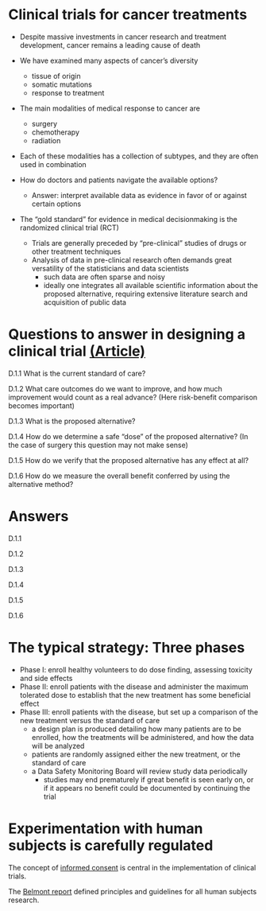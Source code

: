 # Clinical trials for cancer treatments

-   Despite massive investments in cancer research and treatment
    development, cancer remains a leading cause of death

-   We have examined many aspects of cancer’s diversity

    -   tissue of origin
    -   somatic mutations
    -   response to treatment

-   The main modalities of medical response to cancer are

    -   surgery
    -   chemotherapy
    -   radiation

-   Each of these modalities has a collection of subtypes, and they are
    often used in combination

-   How do doctors and patients navigate the available options?

    -   Answer: interpret available data as evidence in favor of or
        against certain options

-   The “gold standard” for evidence in medical decisionmaking is the
    randomized clinical trial (RCT)

    -   Trials are generally preceded by “pre-clinical” studies of drugs
        or other treatment techniques
    -   Analysis of data in pre-clinical research often demands great
        versatility of the statisticians and data scientists
        -   such data are often sparse and noisy
        -   ideally one integrates all available scientific information
            about the proposed alternative, requiring extensive
            literature search and acquisition of public data

# Questions to answer in designing a clinical trial [(Article)](https://www.cancer.org/treatment/treatments-and-side-effects/clinical-trials/what-you-need-to-know/phases-of-clinical-trials.html)

D.1.1 What is the current standard of care?

D.1.2 What care outcomes do we want to improve, and how much improvement
would count as a real advance? (Here risk-benefit comparison becomes
important)

D.1.3 What is the proposed alternative?

D.1.4 How do we determine a safe “dose” of the proposed alternative? (In
the case of surgery this question may not make sense)

D.1.5 How do we verify that the proposed alternative has any effect at
all?

D.1.6 How do we measure the overall benefit conferred by using the
alternative method?

# Answers

D.1.1

D.1.2

D.1.3

D.1.4

D.1.5

D.1.6

# The typical strategy: Three phases

-   Phase I: enroll healthy volunteers to do dose finding, assessing
    toxicity and side effects
-   Phase II: enroll patients with the disease and administer the
    maximum tolerated dose to establish that the new treatment has some
    beneficial effect
-   Phase III: enroll patients with the disease, but set up a comparison
    of the new treatment versus the standard of care
    -   a design plan is produced detailing how many patients are to be
        enrolled, how the treatments will be administered, and how the
        data will be analyzed
    -   patients are randomly assigned either the new treatment, or the
        standard of care
    -   a Data Safety Monitoring Board will review study data
        periodically
        -   studies may end prematurely if great benefit is seen early
            on, or if it appears no benefit could be documented by
            continuing the trial

# Experimentation with human subjects is carefully regulated

The concept of [informed
consent](https://www.cancer.org/treatment/treatments-and-side-effects/clinical-trials/what-you-need-to-know/what-does-a-clinical-trial-involve.html)
is central in the implementation of clinical trials.

The [Belmont
report](https://www.hhs.gov/ohrp/regulations-and-policy/belmont-report/index.html)
defined principles and guidelines for all human subjects research.
